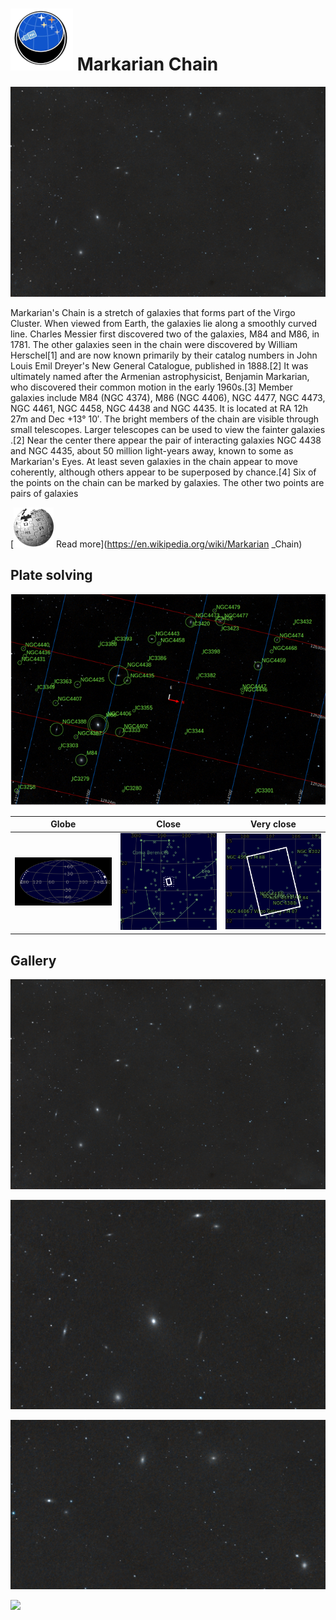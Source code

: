 # ![](..//Imaging//Common/pyl-tiny.png) Markarian Chain
![](..//Imaging//HD/Markarian_Chain+00+co.jpg)

Markarian's Chain is a stretch of galaxies that forms part of the Virgo Cluster. When viewed from Earth, the galaxies lie along a smoothly curved line. Charles Messier first discovered two of the galaxies, M84 and M86, in 1781. The other galaxies seen in the chain were discovered by William Herschel[1] and are now known primarily by their catalog numbers in John Louis Emil Dreyer's New General Catalogue, published in 1888.[2] It was ultimately named after the Armenian astrophysicist, Benjamin Markarian, who discovered their common motion in the early 1960s.[3] Member galaxies include M84 (NGC 4374), M86 (NGC 4406), NGC 4477, NGC 4473, NGC 4461, NGC 4458, NGC 4438 and NGC 4435. It is located at RA 12h 27m and Dec +13° 10′. The bright members of the chain are visible through small telescopes. Larger telescopes can be used to view the fainter galaxies .[2] Near the center there appear the pair of interacting galaxies NGC 4438 and NGC 4435, about 50 million light-years away, known to some as Markarian's Eyes. At least seven galaxies in the chain appear to move coherently, although others appear to be superposed by chance.[4] Six of the points on the chain can be marked by galaxies. The other two points are pairs of galaxies

[![](..//Imaging//Common/Wikipedia.png) Read more](https://en.wikipedia.org/wiki/Markarian                           _Chain)
## Plate solving 


![IMG](..//Imaging//HD/Markarian_Chain_Annotated.jpg)


| Globe | Close | Very close |
| ----- | ----- | ----- |
|![IMG](..//Imaging//HD/Markarian_Chain_Globe.jpg) |![IMG](..//Imaging//HD/Markarian_Chain_Close.jpg) |![IMG](..//Imaging//HD/Markarian_Chain_Closer.jpg) |

## Gallery
![IMG](..//Imaging//HD/Markarian_Chain+00+co.jpg) 

![IMG](..//Imaging//HD/Markarian_Chain+01+co.jpg) 

![IMG](..//Imaging//HD/Markarian_Chain+02+co.jpg) 

![](..//Imaging//HD/Markarian_Chain+00+bg.jpg)
